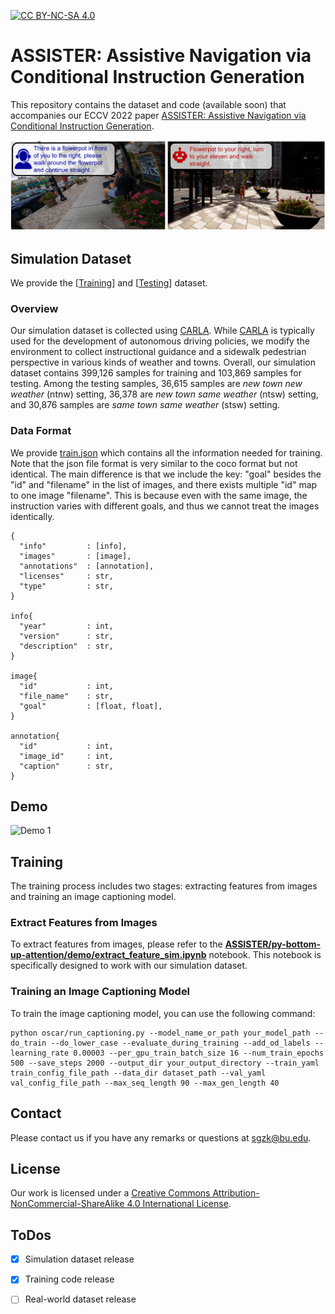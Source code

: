 [![CC BY-NC-SA 4.0][cc-by-nc-sa-shield]][cc-by-nc-sa]  

[cc-by-nc-sa]: http://creativecommons.org/licenses/by-nc-sa/4.0/  
[cc-by-nc-sa-shield]: https://img.shields.io/badge/License-CC%20BY--NC--SA%204.0-lightgrey.svg  


# ASSISTER: Assistive Navigation via Conditional Instruction Generation
This repository contains the dataset and code (available soon) that accompanies our ECCV 2022 paper [ASSISTER: Assistive Navigation via Conditional Instruction Generation](https://eshed1.github.io/papers/assister_eccv2022.pdf).  

<p>
    <img alt="Example 1" src="images/example.PNG" class="fit"/>
</p>  

## Simulation Dataset  
We provide the [[Training](https://drive.google.com/drive/folders/1mME0GCE_WDm8yP13zk2-LcuXUETwh5Ii?usp=sharing)] and 
[[Testing](https://drive.google.com/drive/folders/1jHpYJfEYXAG4LjabB425REFjVyTbUu6R?usp=sharing)] dataset.     

### Overview  
Our simulation dataset is collected using [CARLA](https://github.com/carla-simulator/carla). While [CARLA](https://github.com/carla-simulator/carla) is typically used for the development of autonomous driving policies, we modify the environment to collect instructional guidance and a sidewalk pedestrian perspective in various kinds of weather and towns. Overall, our simulation dataset contains 399,126 samples for training and 103,869 samples for testing. Among the testing samples, 36,615 samples are *new town new weather* (ntnw) setting, 36,378 are *new town same weather* (ntsw) setting, and 30,876 samples are *same town same weather* (stsw) setting.

### Data Format  
We provide [train.json](https://drive.google.com/file/d/1qRg6BiW3JVZZzHlydetZvvDglfeUnvX6/view?usp=sharing) which contains all the information needed for training. Note that the json file format is very similar to the coco format but not identical. The main difference is that we include the key: "goal" besides the "id" and "filename" in the list of images, and there exists multiple "id" map to one image "filename". This is because even with the same image, the instruction varies with different goals, and thus we cannot treat the images identically.   
   
```  
{    
  "info"         : [info],    
  "images"       : [image],    
  "annotations"  : [annotation],    
  "licenses"     : str,    
  "type"         : str,    
}     
    
info{    
  "year"         : int, 
  "version"      : str, 
  "description"  : str,    
}    
    
image{  
  "id"           : int,    
  "file_name"    : str,   
  "goal"         : [float, float],  
}    
    
annotation{  
  "id"           : int,  
  "image_id"     : int,  
  "caption"      : str,  
}  
```  
  
## Demo    
<p>
    <img width=900 class="center" alt="Demo 1" src="images/demo.gif"/ >  
</p>  

## Training
The training process includes two stages: extracting features from images and training an image captioning model.
### Extract Features from Images
To extract features from images, please refer to the [**ASSISTER/py-bottom-up-attention/demo/extract_feature_sim.ipynb**](ASSISTER/py-bottom-up-attention/demo/extract_feature_sim.ipynb) notebook. This notebook is specifically designed to work with our simulation dataset.
### Training an Image Captioning Model
To train the image captioning model, you can use the following command:
```
python oscar/run_captioning.py --model_name_or_path your_model_path --do_train --do_lower_case --evaluate_during_training --add_od_labels --learning_rate 0.00003 --per_gpu_train_batch_size 16 --num_train_epochs 500 --save_steps 2000 --output_dir your_output_directory --train_yaml train_config_file_path --data_dir dataset_path --val_yaml val_config_file_path --max_seq_length 90 --max_gen_length 40
``` 

## Contact  
Please contact us if you have any remarks or questions at sgzk@bu.edu.  

## License  
Our work is licensed under a [Creative Commons Attribution-NonCommercial-ShareAlike 4.0 International License][cc-by-nc-sa].  

## ToDos  
- [X] Simulation dataset release
- [X] Training code release
- [ ] Real-world dataset release

